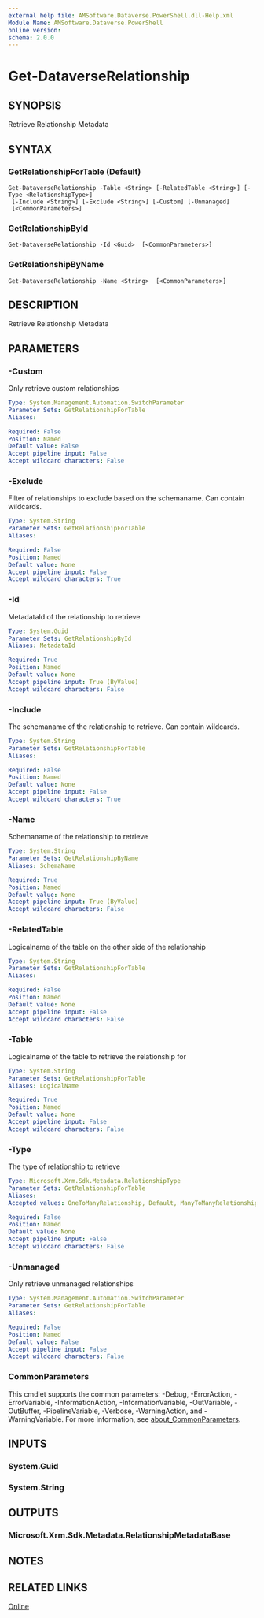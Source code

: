 ```yaml
---
external help file: AMSoftware.Dataverse.PowerShell.dll-Help.xml
Module Name: AMSoftware.Dataverse.PowerShell
online version:
schema: 2.0.0
---
```


# Get-DataverseRelationship

## SYNOPSIS
Retrieve Relationship Metadata

## SYNTAX

### GetRelationshipForTable (Default)
```
Get-DataverseRelationship -Table <String> [-RelatedTable <String>] [-Type <RelationshipType>]
 [-Include <String>] [-Exclude <String>] [-Custom] [-Unmanaged] 
 [<CommonParameters>]
```

### GetRelationshipById
```
Get-DataverseRelationship -Id <Guid>  [<CommonParameters>]
```

### GetRelationshipByName
```
Get-DataverseRelationship -Name <String>  [<CommonParameters>]
```

## DESCRIPTION
Retrieve Relationship Metadata

## PARAMETERS

### -Custom
Only retrieve custom relationships

```yaml
Type: System.Management.Automation.SwitchParameter
Parameter Sets: GetRelationshipForTable
Aliases:

Required: False
Position: Named
Default value: False
Accept pipeline input: False
Accept wildcard characters: False
```

### -Exclude
Filter of relationships to exclude based on the schemaname. Can contain wildcards.

```yaml
Type: System.String
Parameter Sets: GetRelationshipForTable
Aliases:

Required: False
Position: Named
Default value: None
Accept pipeline input: False
Accept wildcard characters: True
```

### -Id
MetadataId of the relationship to retrieve

```yaml
Type: System.Guid
Parameter Sets: GetRelationshipById
Aliases: MetadataId

Required: True
Position: Named
Default value: None
Accept pipeline input: True (ByValue)
Accept wildcard characters: False
```

### -Include
The schemaname of the relationship to retrieve. Can contain wildcards.

```yaml
Type: System.String
Parameter Sets: GetRelationshipForTable
Aliases:

Required: False
Position: Named
Default value: None
Accept pipeline input: False
Accept wildcard characters: True
```

### -Name
Schemaname of the relationship to retrieve

```yaml
Type: System.String
Parameter Sets: GetRelationshipByName
Aliases: SchemaName

Required: True
Position: Named
Default value: None
Accept pipeline input: True (ByValue)
Accept wildcard characters: False
```

### -RelatedTable
Logicalname of the table on the other side of the relationship

```yaml
Type: System.String
Parameter Sets: GetRelationshipForTable
Aliases:

Required: False
Position: Named
Default value: None
Accept pipeline input: False
Accept wildcard characters: False
```

### -Table
Logicalname of the table to retrieve the relationship for

```yaml
Type: System.String
Parameter Sets: GetRelationshipForTable
Aliases: LogicalName

Required: True
Position: Named
Default value: None
Accept pipeline input: False
Accept wildcard characters: False
```

### -Type
The type of relationship to retrieve

```yaml
Type: Microsoft.Xrm.Sdk.Metadata.RelationshipType
Parameter Sets: GetRelationshipForTable
Aliases:
Accepted values: OneToManyRelationship, Default, ManyToManyRelationship

Required: False
Position: Named
Default value: None
Accept pipeline input: False
Accept wildcard characters: False
```

### -Unmanaged
Only retrieve unmanaged relationships

```yaml
Type: System.Management.Automation.SwitchParameter
Parameter Sets: GetRelationshipForTable
Aliases:

Required: False
Position: Named
Default value: False
Accept pipeline input: False
Accept wildcard characters: False
```

### CommonParameters
This cmdlet supports the common parameters: -Debug, -ErrorAction, -ErrorVariable, -InformationAction, -InformationVariable, -OutVariable, -OutBuffer, -PipelineVariable, -Verbose, -WarningAction, and -WarningVariable. For more information, see [about_CommonParameters](http://go.microsoft.com/fwlink/?LinkID=113216).

## INPUTS

### System.Guid
### System.String
## OUTPUTS

### Microsoft.Xrm.Sdk.Metadata.RelationshipMetadataBase
## NOTES

## RELATED LINKS

[Online](https://github.com/AMSoftwareNL/DataversePowershell/blob/main/docs/Get-DataverseRelationship.md)
